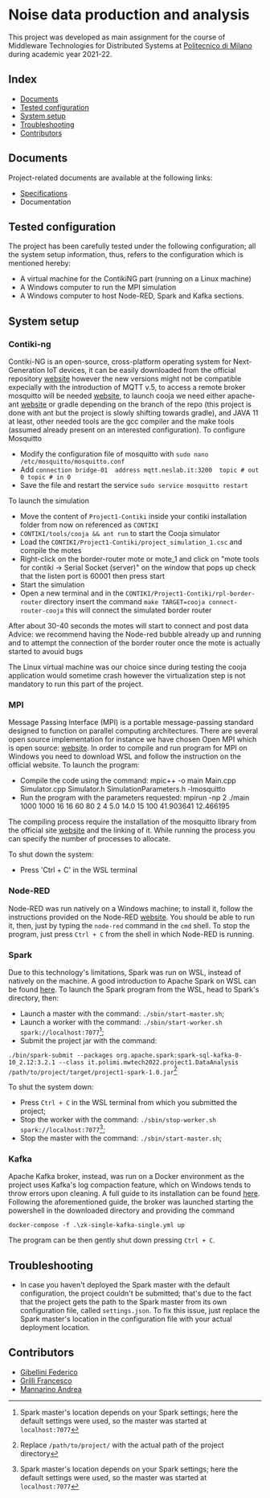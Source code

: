 # Noise data production and analysis
This project was developed as main assignment for the course of Middleware Technologies for Distributed Systems at [Politecnico di Milano](https://polimi.it) during academic year 2021-22.

## Index

- [Documents](#documents)
- [Tested configuration](#tested-configuration)
- [System setup](#system-setup)
- [Troubleshooting](#troubleshooting)
- [Contributors](#contributors)

## Documents

Project-related documents are available at the following links:
- [Specifications](https://github.com/Francesco-Grilli/MiddlewareTech2022/blob/main/Middleware%20Technologies%20Projects%202022.pdf)
- Documentation

## Tested configuration
The project has been carefully tested under the following configuration; all the system setup information, thus, refers to the configuration which is mentioned hereby: 
- A virtual machine for the ContikiNG part (running on a Linux machine)
- A Windows computer to run the MPI simulation
- A Windows computer to host Node-RED, Spark and Kafka sections.

## System setup
<!-- Insert explanations to setup Contiki-->
### Contiki-ng
Contiki-NG is an open-source, cross-platform operating system for Next-Generation IoT devices, it can be easily downloaded from the official repository [website](https://github.com/contiki-ng/contiki-ng) however the new versions might not be compatible expecially with the introduction of MQTT v.5, to access a remote broker mosquitto will be needed [website](https://mosquitto.org/download/), to launch cooja we need either apache-ant [website](https://ant.apache.org) or gradle depending on the branch of the repo (this project is done with ant but the project is slowly shifting towards gradle), and JAVA 11 at least, other needed tools are the gcc compiler and the make tools (assumed already present on an interested configuration).
To configure Mosquitto
- Modify the configuration file of mosquitto with `sudo nano /etc/mosquitto/mosquitto.conf`
- Add 
      `connection bridge-01 
	    address mqtt.neslab.it:3200 
      topic # out 0
	    topic # in 0`
- Save the file and restart the service `sudo service mosquitto restart`

To launch the simulation
- Move the content of `Project1-Contiki` inside your contiki installation folder from now on referenced as `CONTIKI`
- `CONTIKI/tools/cooja && ant run` to start the Cooja simulator
- Load the `CONTIKI/Project1-Contiki/project_simulation_1.csc` and compile the motes
- Right-click on the border-router mote or  mote_1 and click on "mote tools for contiki -> Serial Socket (server)" on the window that pops up check that the listen port is 60001 then press start
- Start the simulation
- Open a new terminal and in the `CONTIKI/Project1-Contiki/rpl-border-router` directory insert the command `make TARGET=cooja connect-router-cooja` this will connect the simulated border router

After about 30-40 seconds the motes will start to connect and post data
Advice: we recommend having the Node-red bubble already up and running and to attempt the connection of the border router once the mote is actually started to avouid bugs

The Linux virtual machine was our choice since during testing the cooja application would sometime crash however the virtualization step is not mandatory to run this part of the project. 


### MPI
Message Passing Interface (MPI) is a portable message-passing standard designed to function on parallel computing architectures. There are several open source implementation for instance we have chosen Open MPI which is open source: [website](https://www.open-mpi.org/).
In order to compile and run program for MPI on Windows you need to download WSL and follow the instruction on the official website.
To launch the program:
- Compile the code using the command: mpic++ -o main Main.cpp Simulator.cpp Simulator.h SimulationParameters.h -lmosquitto
- Run the program with the parameters requested: mpirun -np 2 ./main 1000 1000 16 16 60 80 2 4 5.0 14.0 15 100 41.903641 12.466195

The compiling process require the installation of the mosquitto library from the official site [website](https://mosquitto.org/download/) and the linking of it.
While running the process you can specify the number of processes to allocate.

To shut down the system:
- Press 'Ctrl + C' in the WSL terminal


### Node-RED
Node-RED was run natively on a Windows machine; to install it, follow the instructions provided on the Node-RED [website](https://nodered.org/docs/getting-started/local). You should be able to run it, then, just by typing the `node-red` command in the `cmd` shell.
To stop the program, just press `Ctrl + C` from the shell in which Node-RED is running.

### Spark
Due to this technology's limitations, Spark was run on WSL, instead of natively on the machine. A good introduction to Apache Spark on WSL can be found [here](https://nicolosonnino.it/spark-on-wsl/). 
To launch the Spark program from the WSL, head to Spark's directory, then:
- Launch a master with the command: `./sbin/start-master.sh`;
- Launch a worker with the command: `./sbin/start-worker.sh spark://localhost:7077`[^spark-master];
- Submit the project jar with the command: 

`./bin/spark-submit --packages org.apache.spark:spark-sql-kafka-0-10_2.12:3.2.1 --class it.polimi.mwtech2022.project1.DataAnalysis /path/to/project/target/project1-spark-1.0.jar`[^spark-submit]

To shut the system down:
- Press `Ctrl + C` in the WSL terminal from which you submitted the project;
- Stop the worker with the command: `./sbin/stop-worker.sh spark://localhost:7077`[^spark-master];
- Stop the master with the command: `./sbin/start-master.sh`;

### Kafka
Apache Kafka broker, instead, was run on a Docker environment as the project uses Kafka's log compaction feature, which on Windows tends to throw errors upon cleaning. A full guide to its installation can be found [here](https://www.youtube.com/watch?v=Zq8aMrRnvQE).
Following the aforementioned guide, the broker was launched starting the powershell in the downloaded directory and providing the command 

`docker-compose -f .\zk-single-kafka-single.yml up`

The program can be then gently shut down pressing `Ctrl + C`.

## Troubleshooting
- In case you haven't deployed the Spark master with the default configuration, the project couldn't be submitted; that's due to the fact that the project gets the path to the Spark master from its own configuration file, called `settings.json`. To fix this issue, just replace the Spark master's location in the configuration file with your actual deployment location.

## Contributors
- [Gibellini Federico](https://github.com/gblfrc)
- [Grilli Francesco](https://github.com/Francesco-Grilli)
- [Mannarino Andrea](https://github.com/AndreaMannarino)

[^spark-master]: Spark master's location depends on your Spark settings; here the default settings were used, so the master was started at `localhost:7077`
[^spark-submit]: Replace `/path/to/project/` with the actual path of the project directory
